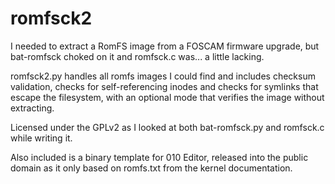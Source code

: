 romfsck2
========

I needed to extract a RomFS image from a FOSCAM firmware upgrade, but bat-romfsck choked on it and romfsck.c was... a little lacking.

romfsck2.py handles all romfs images I could find and includes checksum validation, checks for self-referencing inodes and checks for symlinks that escape the filesystem, with an optional mode that verifies the image without extracting.

Licensed under the GPLv2 as I looked at both bat-romfsck.py and romfsck.c while writing it.

Also included is a binary template for 010 Editor, released into the public domain as it only based on romfs.txt from the kernel documentation.